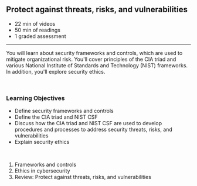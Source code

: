 ## Protect against threats, risks, and vulnerabilities

- 22 min of videos
- 50 min of readings
- 1 graded assessment

<hr>

You will learn about security frameworks and controls, which are used to mitigate organizational risk. You'll cover principles of the CIA triad and various National Institute of Standards and Technology (NIST) frameworks. In addition, you'll explore security ethics.

<br>

### Learning Objectives

- Define security frameworks and controls
- Define the CIA triad and NIST CSF
- Discuss how the CIA triad and NIST CSF are used to develop procedures and processes to address security threats, risks, and vulnerabilities
- Explain security ethics

<br>

1. Frameworks and controls
2. Ethics in cybersecurity
3. Review: Protect against threats, risks, and vulnerabilities 